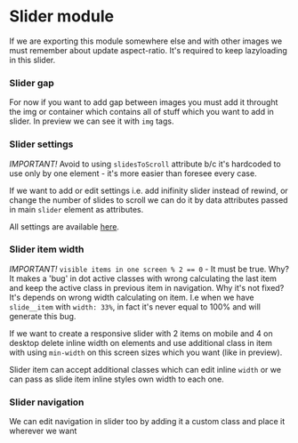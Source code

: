 # Slider module

If we are exporting this module somewhere else and with other images we must
remember about update aspect-ratio.
It's required to keep lazyloading in this slider.

### Slider gap

For now if you want to add gap between images you must add it throught
the img or container which contains all of stuff which you want to add in slider.
In preview we can see it with `img` tags.

### Slider settings

*IMPORTANT!*
Avoid to using `slidesToScroll` attribute b/c it's hardcoded to use only
by one element - it's more easier than foresee every case.

If we want to add or edit settings i.e. add inifinity slider instead of rewind,
or change the number of slides to scroll we can do it by data attributes
passed in main `slider` element as attributes.

All settings are available [here](http://meandmax.github.io/lory/).

### Slider item width

*IMPORTANT!*
`visible items in one screen % 2 == 0` - It must be true. Why?
It makes a 'bug' in dot active classes with wrong calculating the last item
and keep the active class in previous item in navigation.
Why it's not fixed?
It's depends on wrong width calculating on item. I.e when we have `slide__item`
with `width: 33%`, in fact it's never equal to 100% and will generate this bug.

If we want to create a responsive slider with 2 items on mobile and 4 on desktop
delete inline width on elements and use additional class in item with using `min-width`
on this screen sizes which you want (like in preview).

Slider item can accept additional classes which can edit inline `width`
or we can pass as slide item inline styles own width to each one.

### Slider navigation

We can edit navigation in slider too by adding it a custom class and place it
wherever we want
